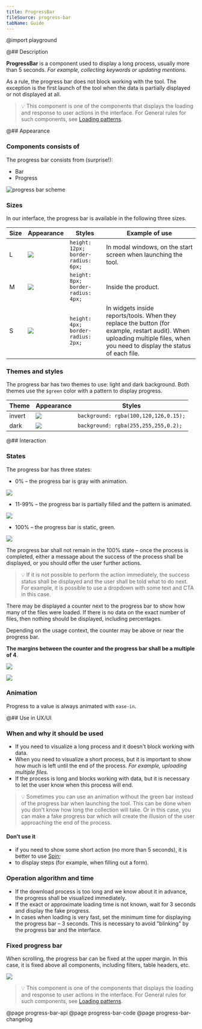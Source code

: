```yaml
---
title: ProgressBar
fileSource: progress-bar
tabName: Guide
---
```


@import playground

@## Description

**ProgressBar** is a component used to display a long process, usually more than 5 seconds. _For example, collecting keywords or updating mentions._

As a rule, the progress bar does not block working with the tool. The exception is the first launch of the tool when the data is partially displayed or not displayed at all.

> 💡 This component is one of the components that displays the loading and response to user actions in the interface. For General rules for such components, see [Loading patterns](/patterns/loading-states/).

@## Appearance

### Components consists of

The progress bar consists from (surprise!):

- Bar
- Progress

![progress bar scheme](static/progressbar-scheme.png)

### Sizes

In our interface, the progress bar is available in the following three sizes.

| Size | Appearance             | Styles                              | Example of use                                                                                                                                                               |
| ---- | ---------------------- | ----------------------------------- | ---------------------------------------------------------------------------------------------------------------------------------------------------------------------------- |
| L    | ![](static/l-size.png) | `height: 12px; border-radius: 6px;` | In modal windows, on the start screen when launching the tool.                                                                                                               |
| M    | ![](static/m-size.png) | `height: 8px; border-radius: 4px;`  | Inside the product.                                                                                                                                                          |
| S    | ![](static/s-size.png) | `height: 4px; border-radius: 2px;`  | In widgets inside reports/tools. When they replace the button (for example, restart audit). When uploading multiple files, when you need to display the status of each file. |

### Themes and styles

The progress bar has two themes to use: light and dark background. Both themes use the `$green` color with a pattern to display progress.

| Theme  | Appearance                 | Styles                                |
| ------ | -------------------------- | ------------------------------------- |
| invert | ![](static/l-size.png)     | `background: rgba(100,120,126,0.15);` |
| dark   | ![](static/dark-theme.png) | `background: rgba(255,255,255,0.2);`  |

@## Interaction

### States

The progress bar has three states:

- 0% – the progress bar is gray with animation.

![](static/loading-gray.png)

- 11-99% – the progress bar is partially filled and the pattern is animated.

![](static/l-size.png)

- 100% – the progress bar is static, green.

![](static/loaded.png)

The progress bar shall not remain in the 100% state – once the process is completed, either a message about the success of the process shall be displayed, or you should offer the user further actions.

> 💡 If it is not possible to perform the action immediately, the success status shall be displayed and the user shall be told what to do next. For example, it is possible to use a dropdown with some text and CTA in this case.

There may be displayed a counter next to the progress bar to show how many of the files were loaded. If there is no data on the exact number of files, then nothing should be displayed, including percentages.

Depending on the usage context, the counter may be above or near the progress bar.

**The margins between the counter and the progress bar shall be a multiple of 4**.

![](static/progressbar-counter.png)

![](static/progressbar-counter-above.png)

### Animation

Progress to a value is always animated with `ease-in`.

@## Use in UX/UI

### When and why it should be used

- If you need to visualize a long process and it doesn't block working with data.
- When you need to visualize a short process, but it is important to show how much is left until the end of the process. _For example, uploading multiple files._
- If the process is long and blocks working with data, but it is necessary to let the user know when this process will end.

> 💡 Sometimes you can use an animation without the green bar instead of the progress bar when launching the tool. This can be done when you don't know how long the collection will take. Or in this case, you can make a fake progress bar which will create the illusion of the user approaching the end of the process.

#### Don't use it

- if you need to show some short action (no more than 5 seconds), it is better to use [Spin](/components/spin/);
- to display steps (for example, when filling out a form).

### Operation algorithm and time

- If the download process is too long and we know about it in advance, the progress shall be visualized immediately.
- If the exact or approximate loading time is not known, wait for 3 seconds and display the fake progress.
- In cases when loading is very fast, set the minimum time for displaying the progress bar – 3 seconds. This is necessary to avoid "blinking" by the progress bar and the interface.

### Fixed progress bar

When scrolling, the progress bar can be fixed at the upper margin. In this case, it is fixed above all components, including filters, table headers, etc.

![](static/progressbar-sticky.png)

> 💡 This component is one of the components that displays the loading and response to user actions in the interface. For General rules for such components, see [Loading patterns](/patterns/loading-states/).

@page progress-bar-api
@page progress-bar-code
@page progress-bar-changelog
